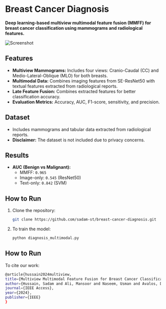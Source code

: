 # Breast Cancer Diagnosis

**Deep learning-based multiview multimodal feature fusion (MMFF) for breast cancer classification using mammograms and radiological features.**

![Screenshot](images/diagram_se.png)

## Features
- **Multiview Mammograms:** Includes four views: Cranio-Caudal (CC) and Medio-Lateral-Oblique (MLO) for both breasts.
- **Multimodal Data:** Combines imaging features from SE-ResNet50 with textual features extracted from radiological reports.
- **Late Feature Fusion:** Combines extracted features for better classification accuracy.
- **Evaluation Metrics:** Accuracy, AUC, F1-score, sensitivity, and precision.

## Dataset
- Includes mammograms and tabular data extracted from radiological reports.
- **Disclaimer:** The dataset is not included due to privacy concerns.


## Results
- **AUC (Benign vs Malignant):**
  - MMFF: `0.965`
  - Image-only: `0.545` (ResNet50)
  - Text-only: `0.842` (SVM)


## How to Run
1. Clone the repository:
   ```bash
   git clone https://github.com/sadam-st/breast-cancer-diagnosis.git
1. To train the model:
   ```bash
   python diagnosis_multimodal.py
   
## How to Run
To cite our work:
  ```bash
@article{hussain2024multiview,
  title={Multiview Multimodal Feature Fusion for Breast Cancer Classification Using Deep Learning},
  author={Hussain, Sadam and Ali, Mansoor and Naseem, Usman and Avalos, Daly Betzabeth Avenda{\~n}o and Cardona-Huerta, Servando and Tamez-Pe{\~n}a, Jose Gerardo},
  journal={IEEE Access},
  year={2024},
  publisher={IEEE}
}
